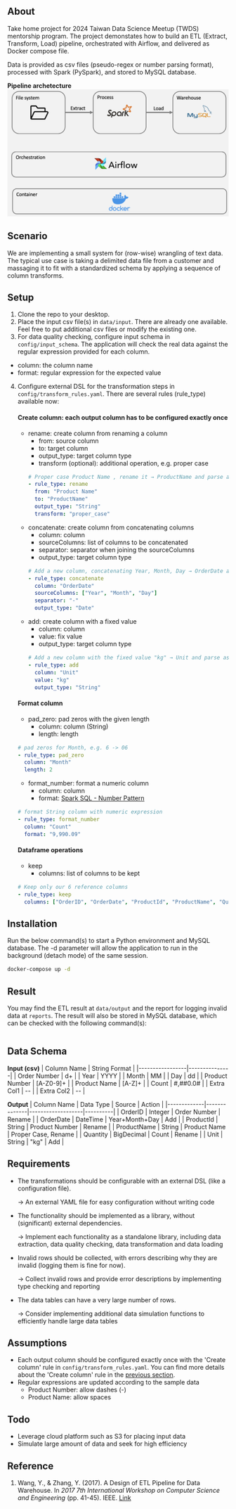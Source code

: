 ## About
Take home project for 2024 Taiwan Data Science Meetup (TWDS) mentorship program. The project demonstates how to build an ETL (Extract, Transform, Load) pipeline, orchestrated with Airflow, and delivered as Docker compose file. 

Data is provided as csv files (pseudo-regex or number parsing format), processed with Spark (PySpark), and stored to MySQL database.


**Pipeline archetecture**
![alt text](misc/pipeline.png)

## Scenario
We are implementing a small system for (row-wise) wrangling of text data. The typical use case is taking a delimited data file from a customer and massaging it to fit with a standardized schema by applying a sequence of column transforms.

## Setup
1. Clone the repo to your desktop.
2. Place the input csv file(s) in `data/input`. There are already one available. Feel free to put additional csv files or modify the existing one.
3. For data quality checking, configure input schema in `config/input_schema`. The application will check the real data against the regular expression provided for each column.
* column: the column name
* format: regular expression for the expected value
4. Configure external DSL for the transformation steps in `config/transform_rules.yaml`. There are several rules (rule_type) available now:

    #### Create column: each output column has to be configured exactly once
    * rename: create column from renaming a column
        * from: source column
        * to: target column
        * output_type: target column type
        * transform (optional): additional operation, e.g. proper case
        ```yaml
        # Proper case Product Name , rename it → ProductName and parse as String
        - rule_type: rename
          from: "Product Name"
          to: "ProductName"
          output_type: "String"
          transform: "proper_case"
        ```
    * concatenate: create column from concatenating columns
        * column: column
        * sourceColumns: list of columns to be concatenated
        * separator: separator when joining the sourceColumns
        * output_type: target column type
        ```yaml
        # Add a new column, concatenating Year, Month, Day → OrderDate and parse as DateTime
        - rule_type: concatenate
          column: "OrderDate"
          sourceColumns: ["Year", "Month", "Day"]
          separator: "-"
          output_type: "Date"
        ```
    * add: create column with a fixed value
        * column: column
        * value: fix value
        * output_type: target column type
        ```yaml
        # Add a new column with the fixed value "kg" → Unit and parse as String
        - rule_type: add
          column: "Unit"
          value: "kg"
          output_type: "String"
        ```

    #### Format column
    * pad_zero: pad zeros with the given length
        * column: column (String)
        * length: length
    ```yaml
    # pad zeros for Month, e.g. 6 -> 06
    - rule_type: pad_zero
      column: "Month"
      length: 2
    ```
    * format_number: format a numeric column
        * column: column
        * format: [Spark SQL - Number Pattern](https://spark.apache.org/docs/3.3.1/sql-ref-number-pattern.html)
    ```yaml
    # format String column with numeric expression
    - rule_type: format_number
      column: "Count"
      format: "9,990.09"
    ```

    #### Dataframe operations
    * keep
        * columns: list of columns to be kept
    ```yaml
    # Keep only our 6 reference columns
    - rule_type: keep
      columns: ["OrderID", "OrderDate", "ProductId", "ProductName", "Quantity", "Unit"]
    ```

## Installation
Run the below command(s) to start a Python environment and MySQL database. The -d parameter will allow the application to run in the background (detach mode) of the same session.
```bash
docker-compose up -d
```

## Result
You may find the ETL result at `data/output` and the report for logging invalid data at `reports`. The result will also be stored in MySQL database, which can be checked with the following command(s):
```bash

```

## Data Schema
**Input (csv)**
| Column Name     | String Format |
|-----------------|---------------|
| Order Number    | d+            |
| Year            | YYYY          |
| Month           | MM            |
| Day             | dd            |
| Product Number  | [A-Z0-9]+     |
| Product Name    | [A-Z]+        |
| Count           | #,##0.0#      |
| Extra Col1      | --            |
| Extra Col2      | --            |


**Output**
| Column Name | Data Type    | Source            | Action   |
|-------------|--------------|-------------------|----------|
| OrderID     | Integer      | Order Number      | Rename   |
| OrderDate   | DateTime     | Year+Month+Day    | Add      |
| ProductId   | String       | Product Number    | Rename   |
| ProductName | String       | Product Name      | Proper Case, Rename |
| Quantity    | BigDecimal   | Count             | Rename   |
| Unit        | String       | "kg"              | Add      |

## Requirements
* The transformations should be configurable with an external DSL (like a configuration file).

    -> An external YAML file for easy configuration without writing code

* The functionality should be implemented as a library, without (significant) external dependencies.

    -> Implement each functionality as a standalone library, including data extraction, data quality checking, data transformation and data loading

* Invalid rows should be collected, with errors describing why they are invalid (logging them is fine for now).

    -> Collect invalid rows and provide error descriptions by implementing type checking and reporting

* The data tables can have a very large number of rows.

    -> Consider implementing additional data simulation functions to efficiently handle large data tables

## Assumptions
* Each output column should be configured exactly once with the 'Create column' rule in `config/transform_rules.yaml`. You can find more details about the 'Create column' rule in the [previous section](#create-column).
* Regular expressions are updated according to the sample data
    * Product Number: allow dashes (-)
    * Product Name: allow spaces

## Todo
* Leverage cloud platform such as S3 for placing input data
* Simulate large amount of data and seek for high efficiency

## Reference
1. Wang, Y., & Zhang, Y. (2017). A Design of ETL Pipeline for Data Warehouse. In *2017 7th International Workshop on Computer Science and Engineering* (pp. 41-45). IEEE. [Link](http://www.wcse.org/WCSE_2017/041.pdf)